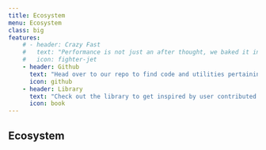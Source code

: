 ```yaml
---
title: Ecosystem
menu: Ecosystem
class: big
features:
	# - header: Crazy Fast
	#   text: "Performance is not just an after thought, we baked it in from the start!"
	#   icon: fighter-jet
    - header: Github
      text: "Head over to our repo to find code and utilities pertaining to creating in Kaneka:  https://github.com/KanekaLanguage"
      icon: github
    - header: Library
      text: "Check out the library to get inspired by user contributed library of Kanekan modules"
      icon: book
---
```

## Ecosystem